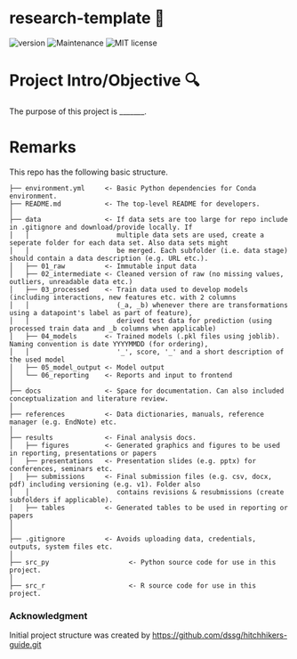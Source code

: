 # research-template :microscope:

![version](https://img.shields.io/badge/version-1.0-blue) ![Maintenance](https://img.shields.io/badge/Maintained%3F-yes-green.svg) ![MIT license](https://img.shields.io/badge/License-MIT-blue.svg)

# Project Intro/Objective :mag:

The purpose of this project is _______.

# Remarks

This repo has the following basic structure.

```
├── environment.yml     <- Basic Python dependencies for Conda environment.
├── README.md           <- The top-level README for developers.
│
├── data                <- If data sets are too large for repo include in .gitignore and download/provide locally. If
│   │                      multiple data sets are used, create a seperate folder for each data set. Also data sets might
│   │                      be merged. Each subfolder (i.e. data stage) should contain a data description (e.g. URL etc.).
│   ├── 01_raw          <- Immutable input data
│   ├── 02_intermediate <- Cleaned version of raw (no missing values, outliers, unreadable data etc.)
│   ├── 03_processed    <- Train data used to develop models (including interactions, new features etc. with 2 columns
│   │                      (_a, _b) whenever there are transformations using a datapoint's label as part of feature),
│   │                      derived test data for prediction (using processed train data and _b columns when applicable)
│   ├── 04_models       <- Trained models (.pkl files using joblib). Naming convention is date YYYYMMDD (for ordering),
│   │                      '_', score, '_' and a short description of the used model
│   ├── 05_model_output <- Model output
│   └── 06_reporting    <- Reports and input to frontend
│
├── docs                <- Space for documentation. Can also included conceptualization and literature review.
│
├── references          <- Data dictionaries, manuals, reference manager (e.g. EndNote) etc.
│
├── results             <- Final analysis docs.
│   ├── figures         <- Generated graphics and figures to be used in reporting, presentations or papers
│   ├── presentations   <- Presentation slides (e.g. pptx) for conferences, seminars etc.
│   ├── submissions     <- Final submission files (e.g. csv, docx, pdf) including versioning (e.g. v1). Folder also
│   │                      contains revisions & resubmissions (create subfolders if applicable).
│   ├── tables          <- Generated tables to be used in reporting or papers
│
│
├── .gitignore          <- Avoids uploading data, credentials, outputs, system files etc.
│
├── src_py                    <- Python source code for use in this project.
│
├── src_r                     <- R source code for use in this project.
```


### Acknowledgment

Initial project structure was created by https://github.com/dssg/hitchhikers-guide.git
